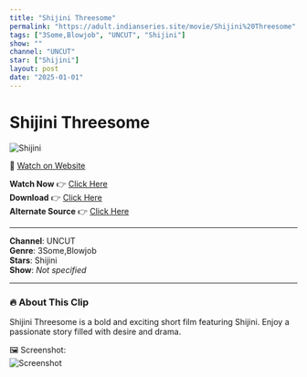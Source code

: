 ```yaml
---
title: "Shijini Threesome"
permalink: "https://adult.indianseries.site/movie/Shijini%20Threesome"
tags: ["3Some,Blowjob", "UNCUT", "Shijini"]
show: ""
channel: "UNCUT"
star: ["Shijini"]
layout: post
date: "2025-01-01"
---
```


# Shijini Threesome

![Shijini](https://shorts.desisins.com/wp-content/uploads/2023/12/Shijini-Threesome-DesiSins.com_.jpg)

🔗 [Watch on Website](https://adult.indianseries.site/movie/Shijini%20Threesome)

**Watch Now** 👉 [Click Here](https://adult.indianseries.site/movie/Shijini%20Threesome)  
**Download** 👉 [Click Here](https://adult.indianseries.site/movie/Shijini%20Threesome)  
**Alternate Source** 👉 [Click Here](https://adult.indianseries.site/movie/Shijini%20Threesome)

---

**Channel**: UNCUT  
**Genre**: 3Some,Blowjob  
**Stars**: Shijini  
**Show**: *Not specified*

---

### 🔥 About This Clip

Shijini Threesome is a bold and exciting short film featuring Shijini. Enjoy a passionate story filled with desire and drama.
 
🖼️ Screenshot:  
![Screenshot](https://shorts.desisins.com/wp-content/uploads/2023/12/Shijini-Threesome-DesiSins.com_.jpg)
